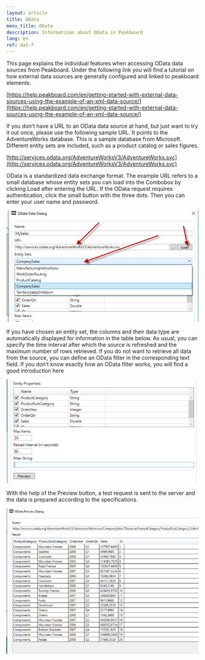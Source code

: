 ```yaml
---
layout: article
title: OData	
menu_title: OData
description: Informatinon about OData in Peakboard
lang: en
ref: dat-7
---
```


This page explains the individual features when accessing OData data sources from Peakboard. Under the following link you will find a tutorial on how external data sources are generally configured and linked to peakboard elements:

 

[https://help.peakboard.com/en/getting-started-with-external-data-sources-using-the-example-of-an-xml-data-source/](https://help.peakboard.com/en/getting-started-with-external-data-sources-using-the-example-of-an-xml-data-source/)

 

If you don’t have a URL to an OData data source at hand, but just want to try it out once, please use the following sample URL. It points to the AdventureWorks database. This is a sample database from Microsoft. Different entity sets are included, such as a product catalog or sales figures.

 

[http://services.odata.org/AdventureWorksV3/AdventureWorks.svc](http://services.odata.org/AdventureWorksV3/AdventureWorks.svc)

 

OData is a standardized data exchange format. The example URL refers to a small database whose entity sets you can load into the Combobox by clicking Load after entering the URL. If the OData request requires authentication, click the small button with the three dots. Then you can enter your user name and password.

 
![image_1](/assets/images/Data_Sources/OData/OData01.png)


 

If you have chosen an entity set, the columns and their data type are automatically displayed for information in the table below. As usual, you can specify the time interval after which the source is refreshed and the maximum number of rows retrieved. If you do not want to retrieve all data from the source, you can define an OData filter in the corresponding text field. If you don’t know exactly how an OData filter works, you will find a good introduction here

 

![image_1](/assets/images/Data_Sources/OData/OData02.png)


 

With the help of the Preview button, a test request is sent to the server and the data is prepared according to the specifications.

 

![image_1](/assets/images/Data_Sources/OData/OData03.png)


